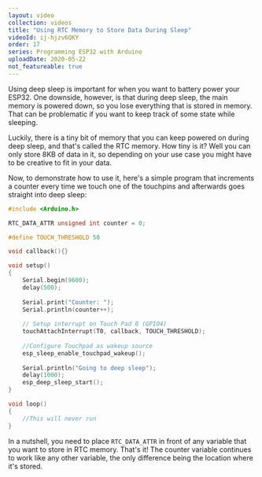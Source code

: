 ```yaml
---
layout: video
collection: videos
title: "Using RTC Memory to Store Data During Sleep"
videoId: ij-hjzv6QKY
order: 17
series: Programming ESP32 with Arduino
uploadDate: 2020-05-22
not_featureable: true
---
```


Using deep sleep is important for when you want to battery power your ESP32. One downside, however, is that during deep sleep, the main memory is powered down, so you lose everything that is stored in memory. That can be problematic if you want to keep track of some state while sleeping.

Luckily, there is a tiny bit of memory that you can keep powered on during deep sleep, and that's called the RTC memory. How tiny is it? Well you can only store 8KB of data in it, so depending on your use case you might have to be creative to fit in your data.

Now, to demonstrate how to use it, here's a simple program that increments a counter every time we touch one of the touchpins and afterwards goes straight into deep sleep:

```cpp
#include <Arduino.h>

RTC_DATA_ATTR unsigned int counter = 0;

#define TOUCH_THRESHOLD 50

void callback(){}

void setup()
{
    Serial.begin(9600);
    delay(500);
    
    Serial.print("Counter: ");
    Serial.println(counter++);
    
    // Setup interrupt on Touch Pad 0 (GPIO4)
    touchAttachInterrupt(T0, callback, TOUCH_THRESHOLD);
    
    //Configure Touchpad as wakeup source
    esp_sleep_enable_touchpad_wakeup();
    
    Serial.println("Going to deep sleep");
    delay(1000);
    esp_deep_sleep_start();
}

void loop()
{
	//This will never run
}
```

In a nutshell, you need to place `RTC_DATA_ATTR` in front of any variable that you want to store in RTC memory. That's it! The counter variable continues to work like any other variable, the only difference being the location where it's stored.